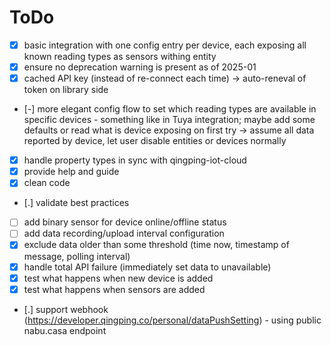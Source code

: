# ToDo

- [x] basic integration with one config entry per device, each exposing all known reading types as sensors withing entity
- [x] ensure no deprecation warning is present as of 2025-01
- [x] cached API key (instead of re-connect each time) -> auto-reneval of token on library side
- [-] more elegant config flow to set which reading types are available in specific devices - something like in Tuya integration; maybe add some defaults or read what is device exposing on first try -> assume all data reported by device, let user disable entities or devices normally
- [x] handle property types in sync with qingping-iot-cloud
- [x] provide help and guide
- [x] clean code
- [.] validate best practices
- [ ] add binary sensor for device online/offline status
- [ ] add data recording/upload interval configuration
- [x] exclude data older than some threshold (time now, timestamp of message, polling interval)
- [x] handle total API failure (immediately set data to unavailable)
- [x] test what happens when new device is added
- [x] test what happens when sensors are added
- [.] support webhook (https://developer.qingping.co/personal/dataPushSetting) - using public nabu.casa endpoint